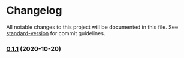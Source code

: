 # Changelog

All notable changes to this project will be documented in this file. See [standard-version](https://github.com/conventional-changelog/standard-version) for commit guidelines.

### [0.1.1](https://github.com/fragsalat/monteur/compare/v0.0.1...v0.1.1) (2020-10-20)
